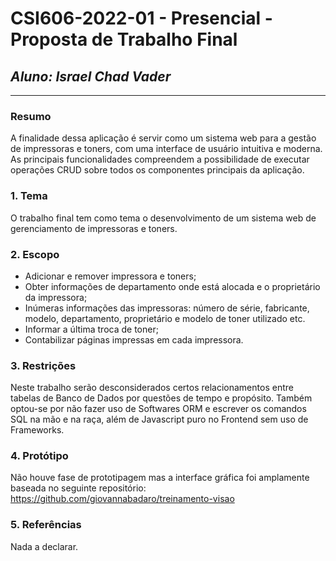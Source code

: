 # **CSI606-2022-01 - Presencial - Proposta de Trabalho Final**

## *Aluno: Israel Chad Vader*

--------------

<!-- Descrever um resumo sobre o trabalho. -->

### Resumo

  A finalidade dessa aplicação é servir como um sistema web para a gestão de impressoras e toners, com uma interface de usuário intuitiva e moderna. As principais funcionalidades compreendem a possibilidade de executar operações CRUD sobre todos os componentes principais da aplicação.

<!-- Apresentar o tema. -->
### 1. Tema

  O trabalho final tem como tema o desenvolvimento de um sistema web de gerenciamento de impressoras e toners.

<!-- Descrever e limitar o escopo da aplicação. -->
### 2. Escopo

  - Adicionar e remover impressora e toners;
  - Obter informações de departamento onde está alocada e o proprietário da impressora;
  - Inúmeras informações das impressoras: número de série, fabricante, modelo, departamento, proprietário e modelo de toner utilizado etc.
  - Informar a última troca de toner;
  - Contabilizar páginas impressas em cada impressora.

<!-- Apresentar restrições de funcionalidades e de escopo. -->
### 3. Restrições

  Neste trabalho serão desconsiderados certos relacionamentos entre tabelas de Banco de Dados por questões de tempo e propósito. Também optou-se por não fazer uso de Softwares ORM e escrever os comandos SQL na mão e na raça, além de Javascript puro no Frontend sem uso de Frameworks.

<!-- Construir alguns protótipos para a aplicação, disponibilizá-los no Github e descrever o que foi considerado. //-->
### 4. Protótipo

  Não houve fase de prototipagem mas a interface gráfica foi amplamente baseada no seguinte repositório: https://github.com/giovannabadaro/treinamento-visao

### 5. Referências

  Nada a declarar.
